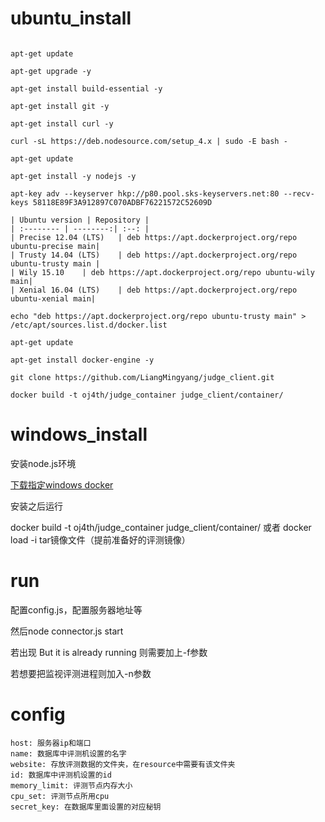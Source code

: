 
# ubuntu_install

```

apt-get update

apt-get upgrade -y

apt-get install build-essential -y

apt-get install git -y

apt-get install curl -y

curl -sL https://deb.nodesource.com/setup_4.x | sudo -E bash -

apt-get update

apt-get install -y nodejs -y

apt-key adv --keyserver hkp://p80.pool.sks-keyservers.net:80 --recv-keys 58118E89F3A912897C070ADBF76221572C52609D

| Ubuntu version | Repository |
| :-------- | --------:| :--: |
| Precise 12.04 (LTS)	| deb https://apt.dockerproject.org/repo ubuntu-precise main|
| Trusty 14.04 (LTS)	| deb https://apt.dockerproject.org/repo ubuntu-trusty main |
| Wily 15.10	| deb https://apt.dockerproject.org/repo ubuntu-wily main|
| Xenial 16.04 (LTS)	| deb https://apt.dockerproject.org/repo ubuntu-xenial main|

echo "deb https://apt.dockerproject.org/repo ubuntu-trusty main" > /etc/apt/sources.list.d/docker.list

apt-get update

apt-get install docker-engine -y

git clone https://github.com/LiangMingyang/judge_client.git

docker build -t oj4th/judge_container judge_client/container/

```

# windows_install

安装node.js环境

[下载指定windows docker](https://download.docker.com/win/stable/13194/Docker%20for%20Windows%20Installer.exe)

安装之后运行

docker build -t oj4th/judge_container judge_client/container/ 或者 docker load -i tar镜像文件（提前准备好的评测镜像）

# run

配置config.js，配置服务器地址等

然后node connector.js start

若出现 But it is already running 则需要加上-f参数

若想要把监视评测进程则加入-n参数

# config

```
host: 服务器ip和端口
name: 数据库中评测机设置的名字
website: 存放评测数据的文件夹，在resource中需要有该文件夹
id: 数据库中评测机设置的id
memory_limit: 评测节点内存大小
cpu_set: 评测节点所用cpu
secret_key: 在数据库里面设置的对应秘钥
```
